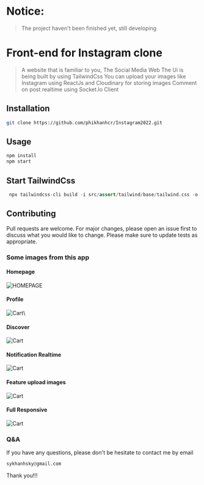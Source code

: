 # Notice:
> The project haven't been finished yet, still developing

# Front-end for Instagram clone
> A website that is familiar to you, 
> The Social Media Web 
> The Ui is being built by using TailwindCss
> You can upload your images like Instagram using ReactJs and Cloudinary for storing images
> Comment on post realtime using Socket.Io Client
## Installation
```bash
git clone https://github.com/phikhanhcr/Instagram2022.git
```
## Usage
```python
npm install 
npm start
```
## Start TailwindCss
```python
 npx tailwindcss-cli build -i src/assert/tailwind/base/tailwind.css -o src/assert/tailwind/build/styleTailwind.css --watch
```
## Contributing
Pull requests are welcome. For major changes, please open an issue first to discuss what you would like to change.
Please make sure to update tests as appropriate.

### Some images from this app 
#### Homepage
![HOMEPAGE](src/assert/readme_images/homepage.png)

#### Profile
![Cart](src/assert/readme_images/profile.png)\

#### Discover
![Cart](src/assert/readme_images/discover.png)

#### Notification Realtime
![Cart](src/assert/readme_images/notification.png)

#### Feature upload images
![Cart](src/assert/readme_images/upload.png)

#### Full Responsive
![Cart](src/assert/readme_images/full_responsive.png)


### Q&A
If you have any questions, please don't be hesitate to contact me by email
```python
sykhanhsky@gmail.com
```
Thank you!!!